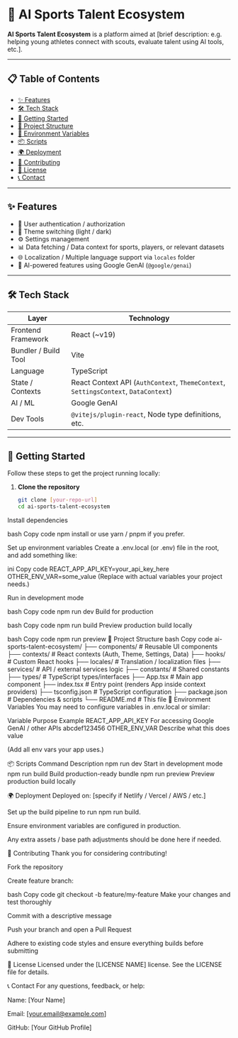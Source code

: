 # 🚀 AI Sports Talent Ecosystem

**AI Sports Talent Ecosystem** is a platform aimed at [brief description: e.g. helping young athletes connect with scouts, evaluate talent using AI tools, etc.].  

---

## 📋 Table of Contents

- [✨ Features](#✨-features)  
- [🛠 Tech Stack](#🛠-tech-stack)  
- [🚀 Getting Started](#🚀-getting-started)  
- [📁 Project Structure](#📁-project-structure)  
- [🔧 Environment Variables](#🔧-environment-variables)  
- [📦 Scripts](#📦-scripts)  
- [🌍 Deployment](#🌍-deployment)  
- [🤝 Contributing](#🤝-contributing)  
- [📄 License](#📄-license)  
- [📞 Contact](#📞-contact)  

---

## ✨ Features

- 🔐 User authentication / authorization  
- 🎨 Theme switching (light / dark)  
- ⚙️ Settings management  
- 📊 Data fetching / Data context for sports, players, or relevant datasets  
- 🌐 Localization / Multiple language support via `locales` folder  
- 🤖 AI-powered features using Google GenAI (`@google/genai`)  

---

## 🛠 Tech Stack

| Layer | Technology |
|-------|------------|
| Frontend Framework | React (~v19) |
| Bundler / Build Tool | Vite |
| Language | TypeScript |
| State / Contexts | React Context API (`AuthContext`, `ThemeContext`, `SettingsContext`, `DataContext`) |
| AI / ML | Google GenAI |
| Dev Tools | `@vitejs/plugin-react`, Node type definitions, etc. |

---

## 🚀 Getting Started

Follow these steps to get the project running locally:

1. **Clone the repository**  
   ```bash
   git clone [your-repo-url]
   cd ai-sports-talent-ecosystem
Install dependencies

bash
Copy code
npm install
or use yarn / pnpm if you prefer.

Set up environment variables
Create a .env.local (or .env) file in the root, and add something like:

ini
Copy code
REACT_APP_API_KEY=your_api_key_here
OTHER_ENV_VAR=some_value
(Replace with actual variables your project needs.)

Run in development mode

bash
Copy code
npm run dev
Build for production

bash
Copy code
npm run build
Preview production build locally

bash
Copy code
npm run preview
📁 Project Structure
bash
Copy code
ai-sports-talent-ecosystem/
├── components/          # Reusable UI components
├── contexts/            # React contexts (Auth, Theme, Settings, Data)
├── hooks/               # Custom React hooks
├── locales/             # Translation / localization files
├── services/            # API / external services logic
├── constants/           # Shared constants
├── types/               # TypeScript types/interfaces
├── App.tsx              # Main app component
├── index.tsx            # Entry point (renders App inside context providers)
├── tsconfig.json        # TypeScript configuration
├── package.json         # Dependencies & scripts
└── README.md            # This file
🔧 Environment Variables
You may need to configure variables in .env.local or similar:

Variable	Purpose	Example
REACT_APP_API_KEY	For accessing Google GenAI / other APIs	abcdef123456
OTHER_ENV_VAR	Describe what this does	value

(Add all env vars your app uses.)

📦 Scripts
Command	Description
npm run dev	Start in development mode
npm run build	Build production-ready bundle
npm run preview	Preview production build locally

🌍 Deployment
Deployed on: [specify if Netlify / Vercel / AWS / etc.]

Set up the build pipeline to run npm run build.

Ensure environment variables are configured in production.

Any extra assets / base path adjustments should be done here if needed.

🤝 Contributing
Thank you for considering contributing!

Fork the repository

Create feature branch:

bash
Copy code
git checkout -b feature/my-feature
Make your changes and test thoroughly

Commit with a descriptive message

Push your branch and open a Pull Request

Adhere to existing code styles and ensure everything builds before submitting

📄 License
Licensed under the [LICENSE NAME] license. See the LICENSE file for details.

📞 Contact
For any questions, feedback, or help:

Name: [Your Name]

Email: [your.email@example.com]

GitHub: [Your GitHub Profile]
